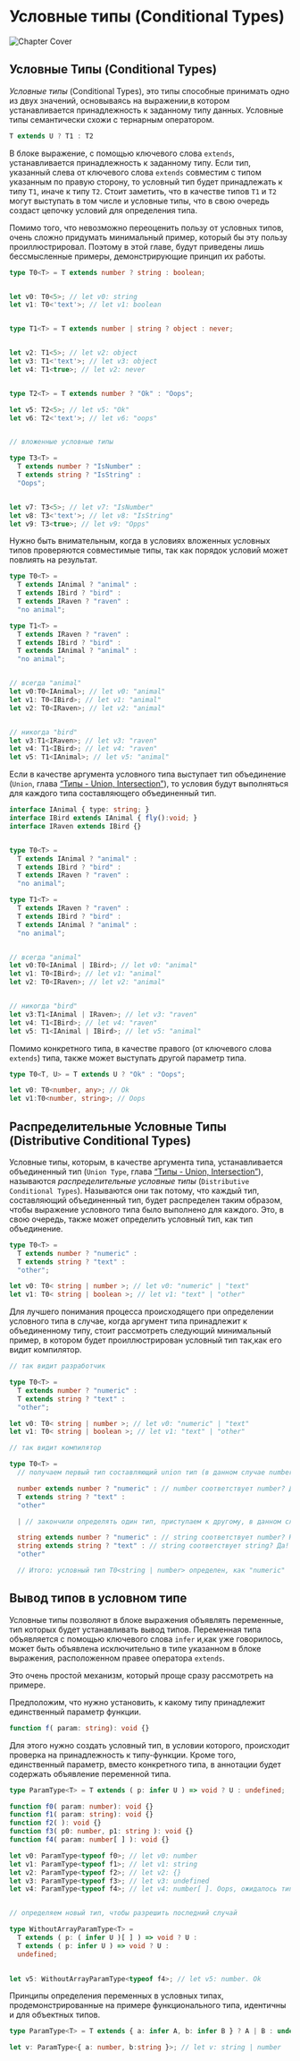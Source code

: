 # Условные типы (Conditional Types)
![Chapter Cover](./images/chapter-cover.png)
## Условные Типы (Conditional Types)


*Условные типы* (Conditional Types), это типы способные принимать одно из двух значений, основываясь на выражении,в котором устанавливается принадлежность к заданному типу данных. Условные типы семантически схожи с тернарным оператором. 

~~~~~typescript
T extends U ? T1 : T2
~~~~~

В блоке выражение, с помощью ключевого слова `extends`, устанавливается принадлежность к заданному типу. Если тип, указанный слева от ключевого слова `extends` совместим с типом указанным по правую сторону, то условный тип будет принадлежать к типу `T1`, иначе к типу `T2`. Стоит заметить, что в качестве типов `T1` и `T2` могут выступать в том числе и условные типы, что в свою очередь создаст цепочку условий для определения типа.

Помимо того, что невозможно переоценить пользу от условных типов, очень сложно придумать минимальный пример, который бы эту пользу проиллюстрировал. Поэтому в этой главе, будут приведены лишь бессмысленные примеры, демонстрирующие принцип их работы.

~~~~~typescript
type T0<T> = T extends number ? string : boolean;


let v0: T0<5>; // let v0: string
let v1: T0<'text'>; // let v1: boolean


type T1<T> = T extends number | string ? object : never;


let v2: T1<5>; // let v2: object
let v3: T1<'text'>; // let v3: object
let v4: T1<true>; // let v2: never


type T2<T> = T extends number ? "Ok" : "Oops";

let v5: T2<5>; // let v5: "Ok"
let v6: T2<'text'>; // let v6: "oops"


// вложенные условные типы

type T3<T> =
  T extends number ? "IsNumber" :
  T extends string ? "IsString" :
  "Oops";


let v7: T3<5>; // let v7: "IsNumber"   
let v8: T3<'text'>; // let v8: "IsString"
let v9: T3<true>; // let v9: "Opps"
~~~~~

Нужно быть внимательным, когда в условиях вложенных условных типов проверяются совместимые типы, так как порядок условий может повлиять на  результат.

~~~~~typescript
type T0<T> =
  T extends IAnimal ? "animal" :
  T extends IBird ? "bird" :
  T extends IRaven ? "raven" :
  "no animal";

type T1<T> =
  T extends IRaven ? "raven" :
  T extends IBird ? "bird" :
  T extends IAnimal ? "animal" :
  "no animal";


// всегда "animal"
let v0:T0<IAnimal>; // let v0: "animal"
let v1: T0<IBird>; // let v1: "animal"
let v2: T0<IRaven>; // let v2: "animal"


// никогда "bird"
let v3:T1<IRaven>; // let v3: "raven"
let v4: T1<IBird>; // let v4: "raven"
let v5: T1<IAnimal>; // let v5: "animal"
~~~~~

Если в качестве аргумента условного типа выступает тип объединение (`Union`, глава [“Типы - Union, Intersection”]()), то условия будут выполняться для каждого типа составляющего объединенный тип.

~~~~~typescript
interface IAnimal { type: string; }
interface IBird extends IAnimal { fly():void; }
interface IRaven extends IBird {}


type T0<T> =
  T extends IAnimal ? "animal" :
  T extends IBird ? "bird" :
  T extends IRaven ? "raven" :
  "no animal";

type T1<T> =
  T extends IRaven ? "raven" :
  T extends IBird ? "bird" :
  T extends IAnimal ? "animal" :
  "no animal";


// всегда "animal"
let v0:T0<IAnimal | IBird>; // let v0: "animal"
let v1: T0<IBird>; // let v1: "animal"
let v2: T0<IRaven>; // let v2: "animal"


// никогда "bird"
let v3:T1<IAnimal | IRaven>; // let v3: "raven"
let v4: T1<IBird>; // let v4: "raven"
let v5: T1<IAnimal | IBird>; // let v5: "animal"
~~~~~

Помимо конкретного типа, в качестве правого (от ключевого слова `extends`) типа, также может выступать другой параметр типа. 

~~~~~typescript
type T0<T, U> = T extends U ? "Ok" : "Oops";

let v0: T0<number, any>; // Ok
let v1:T0<number, string>; // Oops
~~~~~


## Распределительные Условные Типы (Distributive Conditional Types)


Условные типы, которым, в качестве аргумента типа, устанавливается объединенный тип (`Union Type`, глава [“Типы - Union, Intersection”]()), называются *распределительные условные типы* (`Distributive Conditional Types`). Называются они так потому, что каждый тип, составляющий объединенный тип, будет распределен таким образом, чтобы выражение условного типа было выполнено для каждого. Это, в свою очередь, также может определить условный тип, как тип объединение.

~~~~~typescript
type T0<T> =
  T extends number ? "numeric" :
  T extends string ? "text" :
  "other";

let v0: T0< string | number >; // let v0: "numeric" | "text"
let v1: T0< string | boolean >; // let v1: "text" | "other"
~~~~~

Для лучшего понимания процесса происходящего при определении условного типа в случае, когда аргумент типа принадлежит к объединенному типу, стоит рассмотреть следующий минимальный пример, в котором будет проиллюстрирован условный тип так,как его видит компилятор.

~~~~~typescript
// так видит разработчик

type T0<T> =
  T extends number ? "numeric" :
  T extends string ? "text" :
  "other";

let v0: T0< string | number >; // let v0: "numeric" | "text"
let v1: T0< string | boolean >; // let v1: "text" | "other"

// так видит компилятор

type T0<T> =
  // получаем первый тип составляющий union тип (в данном случае number) и начинаем подставлять его на место T

  number extends number ? "numeric" : // number соответствует number? Да! Определяем "numeric"
  T extends string ? "text" :
  "other"

  | // закончили определять один тип, приступаем к другому, в данном случае string

  string extends number ? "numeric" : // string соответствует number? Нет! Продолжаем.
  string extends string ? "text" : // string соответствует string? Да! Определяем "text".
  "other"

  // Итого: условный тип T0<string | number> определен, как "numeric" | "text"
~~~~~


## Вывод типов в условном типе


Условные типы позволяют в блоке выражения объявлять переменные, тип которых будет устанавливать вывод типов. Переменная типа объявляется с помощью ключевого слова `infer` и,как уже говорилось, может быть объявлена исключительно в типе указанном в блоке выражения, расположенном правее оператора `extends`.

Это очень простой механизм, который проще сразу рассмотреть на примере.

Предположим, что нужно установить, к какому типу принадлежит единственный параметр функции. 

~~~~~typescript
function f( param: string): void {}
~~~~~

Для этого нужно создать условный тип, в условии которого, происходит проверка на принадлежность к типу-функции. Кроме того, единственный параметр, вместо конкретного типа, в аннотации будет содержать объявление переменной типа.

~~~~~typescript
type ParamType<T> = T extends ( p: infer U ) => void ? U : undefined;

function f0( param: number): void {}
function f1( param: string): void {}
function f2( ): void {}
function f3( p0: number, p1: string ): void {}
function f4( param: number[ ] ): void {}

let v0: ParamType<typeof f0>; // let v0: number
let v1: ParamType<typeof f1>; // let v1: string
let v2: ParamType<typeof f2>; // let v2: {}
let v3: ParamType<typeof f3>; // let v3: undefined
let v4: ParamType<typeof f4>; // let v4: number[ ]. Oops, ожидалось тип number вместо number[ ]


// определяем новый тип, чтобы разрешить последний случай

type WithoutArrayParamType<T> =
  T extends ( p: ( infer U )[ ] ) => void ? U :
  T extends ( p: infer U ) => void ? U :
  undefined;

 
let v5: WithoutArrayParamType<typeof f4>; // let v5: number. Ok
~~~~~

Принципы определения переменных в условных типах, продемонстрированные на примере функционального типа, идентичны и для объектных типов.

~~~~~typescript
type ParamType<T> = T extends { a: infer A, b: infer B } ? A | B : undefined;

let v: ParamType<{ a: number, b:string }>; // let v: string | number
~~~~~

